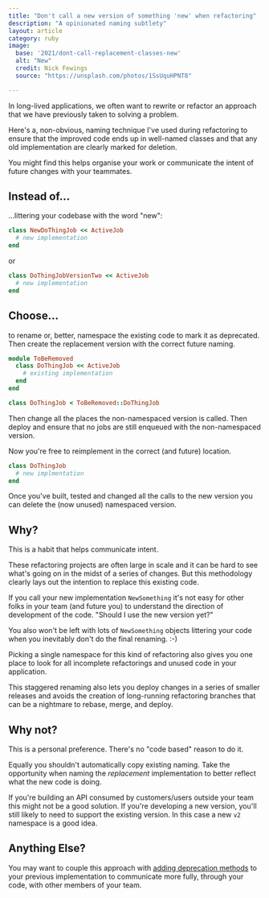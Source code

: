 ```yaml
---
title: "Don't call a new version of something 'new' when refactoring"
description: "A opinionated naming subtlety"
layout: article
category: ruby
image:
  base: '2021/dont-call-replacement-classes-new'
  alt: "New"
  credit: Nick Fewings
  source: "https://unsplash.com/photos/1SsUquHPNT8"

---
```


In long-lived applications, we often want to rewrite or refactor an approach that we have previously taken to solving a problem.

Here's a, non-obvious, naming technique I've used during refactoring to ensure that the improved code ends up in well-named classes and that any old implementation are clearly marked for deletion.

You might find this helps organise your work or communicate the intent of future changes with your teammates.


## Instead of...

...littering your codebase with the word "new":

```ruby
class NewDoThingJob << ActiveJob
  # new implementation
end
```

or

```ruby
class DoThingJobVersionTwo << ActiveJob
  # new implementation
end
```


## Choose...

to rename or, better, namespace the existing code to mark it as deprecated. Then create the replacement version with the correct future naming.

```ruby
module ToBeRemoved
  class DoThingJob << ActiveJob
    # existing implementation
  end
end
```

```ruby
class DoThingJob < ToBeRemoved::DoThingJob
```

Then change all the places the non-namespaced version is called. Then deploy and ensure that no jobs are still enqueued with the non-namespaced version.

Now you're free to reimplement in the correct (and future) location.

```ruby
class DoThingJob
  # new implmentation
end
```

Once you've built, tested and changed all the calls to the new version you can delete the (now unused) namespaced version.


## Why?

This is a habit that helps communicate intent.

These refactoring projects are often large in scale and it can be hard to see what's going on in the midst of a series of changes. But this methodology clearly lays out the intention to replace this existing code.

If you call your new implementation `NewSomething` it's not easy for other folks in your team (and future you) to understand the direction of development of the code. "Should I use the new version yet?"

You also won't be left with lots of `NewSomething` objects littering your code when you inevitably don't do the final renaming. :-)

Picking a single namespace for this kind of refactoring also gives you one place to look for all incomplete refactorings and unused code in your application.

This staggered renaming also lets you deploy changes in a series of smaller releases and avoids the creation of long-running refactoring branches that can be a nightmare to rebase, merge, and deploy.


## Why not?

This is a personal preference. There's no "code based" reason to do it.

Equally you shouldn't automatically copy existing naming. Take the opportunity when naming the _replacement_ implementation to better reflect what the new code is doing.

If you're building an API consumed by customers/users outside your team this might not be a good solution. If you're developing a new version, you'll still likely to need to support the existing version. In this case a new `v2` namespace is a good idea.


## Anything Else?

You may want to couple this approach with [adding deprecation methods](https://andycroll.com/ruby/use-a-deprecation-message/) to your previous implementation to communicate more fully, through your code, with other members of your team.
